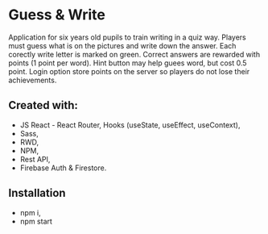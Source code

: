 # Guess & Write

Application for six years old pupils to train writing in a quiz way.
Players must guess what is on the pictures and write down the answer.
Each corectly write letter is marked on green.
Correct answers are rewarded with points (1 point per word).
Hint button may help guees word, but cost 0.5 point.
Login option store points on the server so players do not lose their achievements.

## Created with:
- JS React - React Router, Hooks (useState, useEffect, useContext),
- Sass, 
- RWD, 
- NPM,
- Rest API, 
- Firebase Auth & Firestore.

## Installation
- npm i,
- npm start
